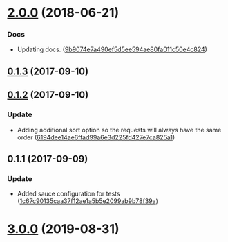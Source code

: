 <a name="2.0.0"></a>
# [2.0.0](https://github.com/advanced-rest-client/legacyproject-related-requests/compare/0.1.2...2.0.0) (2018-06-21)


### Docs

* Updating docs. ([9b9074e7a490ef5d5ee594ae80fa011c50e4c824](https://github.com/advanced-rest-client/legacyproject-related-requests/commit/9b9074e7a490ef5d5ee594ae80fa011c50e4c824))



<a name="0.1.3"></a>
## [0.1.3](https://github.com/advanced-rest-client/legacyproject-related-requests/compare/0.1.2...0.1.3) (2017-09-10)




<a name="0.1.2"></a>
## [0.1.2](https://github.com/advanced-rest-client/legacyproject-related-requests/compare/0.1.1...0.1.2) (2017-09-10)


### Update

* Adding additional sort option so the requests will always have the same order ([6194dee14ae6ffad99a6e3d225fd427e7ca825a1](https://github.com/advanced-rest-client/legacyproject-related-requests/commit/6194dee14ae6ffad99a6e3d225fd427e7ca825a1))



<a name="0.1.1"></a>
## 0.1.1 (2017-09-09)


### Update

* Added sauce configuration for tests ([1c67c90135caa37f12ae1a5b5e2099ab9b78f39a](https://github.com/advanced-rest-client/legacyproject-related-requests/commit/1c67c90135caa37f12ae1a5b5e2099ab9b78f39a))



# [3.0.0](https://github.com/advanced-rest-client/legacyproject-related-requests/compare/0.1.2...3.0.0) (2019-08-31)



